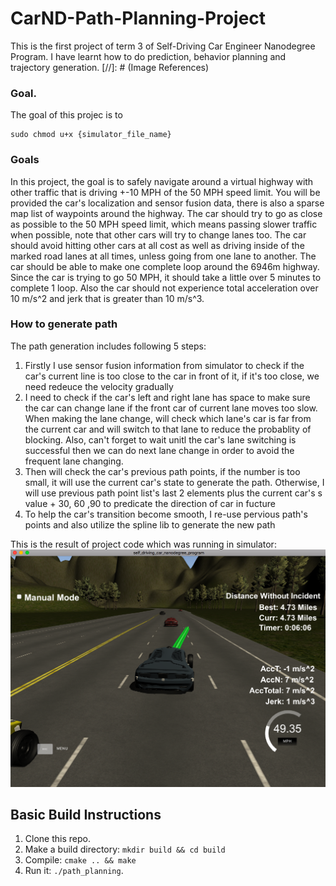 # CarND-Path-Planning-Project
This is the first project of term 3 of Self-Driving Car Engineer Nanodegree Program. I have learnt how to do prediction, behavior planning and trajectory generation.
[//]: # (Image References)

[image1]: ./images/result.png "Path panning result"
   
### Goal.
The goal of this projec is to 
```shell
sudo chmod u+x {simulator_file_name}
```

### Goals
In this project, the goal is to safely navigate around a virtual highway with other traffic that is driving +-10 MPH of the 50 MPH speed limit. You will be provided the car's localization and sensor fusion data, there is also a sparse map list of waypoints around the highway. The car should try to go as close as possible to the 50 MPH speed limit, which means passing slower traffic when possible, note that other cars will try to change lanes too. The car should avoid hitting other cars at all cost as well as driving inside of the marked road lanes at all times, unless going from one lane to another. The car should be able to make one complete loop around the 6946m highway. Since the car is trying to go 50 MPH, it should take a little over 5 minutes to complete 1 loop. Also the car should not experience total acceleration over 10 m/s^2 and jerk that is greater than 10 m/s^3.

### How to generate path

The path generation includes following 5 steps:
1. Firstly I use sensor fusion information from simulator to check if the car's current line is too close to the car in front of it, if it's too close, we need redeuce the velocity gradually
2. I need to check if the car's left and right lane has space to make sure the car can change lane if the front car of current lane moves too slow. When making the lane change, will check which lane's car is far from the current car and will switch to that lane to reduce the probablity of blocking. Also, can't forget to wait unitl the car's lane switching is successful then we can do next lane change in order to avoid the frequent lane changing.
3. Then will check the car's previous path points, if the number is too small, it will use the current car's state to generate the path. Otherwise, I will use previous path point list's last 2 elements plus the current car's s value + 30, 60 ,90 to predicate the direction of car in fucture
4. To help the car's transition become smooth, I re-use pervious path's points and also utilize the spline lib to generate the new path

This is the result of project code which was running in simulator:
![path planning][image1]


## Basic Build Instructions

1. Clone this repo.
2. Make a build directory: `mkdir build && cd build`
3. Compile: `cmake .. && make`
4. Run it: `./path_planning`.
